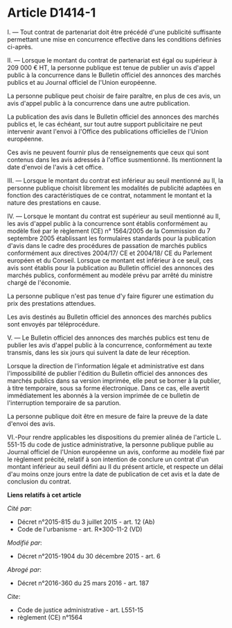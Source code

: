 # Article D1414-1

I. ― Tout contrat de partenariat doit être précédé d'une publicité suffisante permettant une mise en concurrence effective
dans les conditions définies ci-après. 

II. ― Lorsque le montant du contrat de partenariat est égal ou supérieur à   209 000 € HT, la personne publique est tenue de
publier un avis d'appel public à la concurrence dans le Bulletin officiel des annonces des marchés publics et au Journal
officiel de l'Union européenne. 

La personne publique peut choisir de faire paraître, en plus de ces avis, un avis d'appel public à la concurrence dans une
autre publication. 

La publication des avis dans le Bulletin officiel des annonces des marchés publics et, le cas échéant, sur tout autre support
publicitaire ne peut intervenir avant l'envoi à l'Office des publications officielles de l'Union européenne. 

Ces avis ne peuvent fournir plus de renseignements que ceux qui sont contenus dans les avis adressés à l'office susmentionné.
Ils mentionnent la date d'envoi de l'avis à cet office. 

III. ― Lorsque le montant du contrat est inférieur au seuil mentionné au II, la personne publique choisit librement les
modalités de publicité adaptées en fonction des caractéristiques de ce contrat, notamment le montant et la nature des
prestations en cause. 

IV. ― Lorsque le montant du contrat est supérieur au seuil mentionné au II, les avis d'appel public à la concurrence sont
établis conformément au modèle fixé par le règlement (CE) n° 1564/2005 de la Commission du 7 septembre 2005 établissant les
formulaires standards pour la publication d'avis dans le cadre des procédures de passation de marchés publics conformément
aux directives 2004/17/ CE et 2004/18/ CE du Parlement européen et du Conseil. Lorsque ce montant est inférieur à ce seuil,
ces avis sont établis pour la publication au Bulletin officiel des annonces des marchés publics, conformément au modèle prévu
par arrêté du ministre chargé de l'économie. 

La personne publique n'est pas tenue d'y faire figurer une estimation du prix des prestations attendues. 

Les avis destinés au Bulletin officiel des annonces des marchés publics sont envoyés par téléprocédure. 

V. ― Le Bulletin officiel des annonces des marchés publics est tenu de publier les avis d'appel public à la concurrence,
conformément au texte transmis, dans les six jours qui suivent la date de leur réception. 

Lorsque la direction de l'information légale et administrative est dans l'impossibilité de publier l'édition du Bulletin
officiel des annonces des marchés publics dans sa version imprimée, elle peut se borner à la publier, à titre temporaire,
sous sa forme électronique. Dans ce cas, elle avertit immédiatement les abonnés à la version imprimée de ce bulletin de
l'interruption temporaire de sa parution. 

La personne publique doit être en mesure de faire la preuve de la date d'envoi des avis. 

VI.-Pour rendre applicables les dispositions du premier alinéa de l'article L. 551-15 du code de justice administrative, la
personne publique publie au Journal officiel de l'Union européenne un avis, conforme au modèle fixé par le règlement précité,
relatif à son intention de conclure un contrat d'un montant inférieur au seuil défini au II du présent article, et respecte
un délai d'au moins onze jours entre la date de publication de cet avis et la date de conclusion du contrat.

**Liens relatifs à cet article**

_Cité par_:

  - Décret n°2015-815 du 3 juillet 2015 - art. 12 (Ab)
  - Code de l'urbanisme - art. R*300-11-2 (VD)

_Modifié par_:

  - Décret n°2015-1904 du 30 décembre 2015 - art. 6

_Abrogé par_:

  - Décret n°2016-360 du 25 mars 2016 - art. 187

_Cite_:

  - Code de justice administrative - art. L551-15
  - règlement (CE) n°1564
